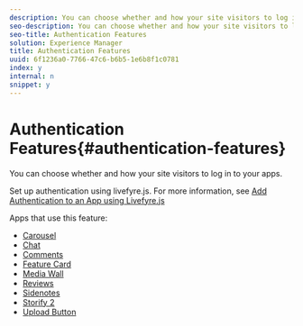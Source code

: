 ```yaml
---
description: You can choose whether and how your site visitors to log in to your apps.
seo-description: You can choose whether and how your site visitors to log in to your apps.
seo-title: Authentication Features
solution: Experience Manager
title: Authentication Features
uuid: 6f1236a0-7766-47c6-b6b5-1e6b8f1c0781
index: y
internal: n
snippet: y
---
```


# Authentication Features{#authentication-features}

You can choose whether and how your site visitors to log in to your apps.

Set up authentication using livefyre.js. For more information, see [Add Authentication to an App using Livefyre.js](c-getting-started/c-implementation-process/c-using-livefyre.js-to-create-customize-and-use-apps-on-your-site.md)

Apps that use this feature:

* [Carousel](../c-about-apps/c-carousel-app/c-carousel-app.md#c_carousel_app) 
* [Chat](../c-about-apps/c-chat-app/c-chat-app.md#c_chat_app) 
* [Comments](c_comments_app.md#c_comments_app) 
* [Feature Card](../c-about-apps/c-feature-card-app/c-feature-card-app.md#c_feature_card_app) 
* [Media Wall](../c-about-apps/c-media-wall-app/c-media-wall-app.md#c_media_wall_app) 
* [Reviews](../c-about-apps/c-reviews-app/c-reviews-app.md#c_reviews_app) 
* [Sidenotes](../c-about-apps/c-sidenotes-app/c-sidenotes-app.md#c_sidenotes_app) 
* [Storify 2](../c-about-apps/c-storify2/c-storify2.md#c_storify2) 
* [Upload Button](../c-about-apps/c-upload-button-app/c-upload-button-app.md#c_upload_button_app)

